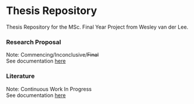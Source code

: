 # Thesis Repository
Thesis Repository for the MSc. Final Year Project from Wesley van der Lee.

### Research Proposal 
Note: Commencing/Inconclusive/~~Final~~  
See documentation [here](Proposal/proposal_main.md)

### Literature
Note: Continuous Work In Progress  
See documentation [here](Literature/README.md)
